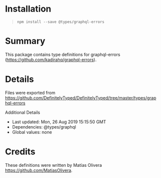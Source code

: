 # Installation
> `npm install --save @types/graphql-errors`

# Summary
This package contains type definitions for graphql-errors (https://github.com/kadirahq/graphql-errors).

# Details
Files were exported from https://github.com/DefinitelyTyped/DefinitelyTyped/tree/master/types/graphql-errors

Additional Details
 * Last updated: Mon, 26 Aug 2019 15:15:50 GMT
 * Dependencies: @types/graphql
 * Global values: none

# Credits
These definitions were written by Matías Olivera <https://github.com/MatiasOlivera>.
